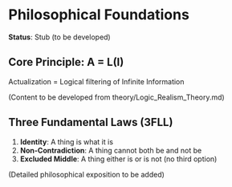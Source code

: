 # Philosophical Foundations

**Status**: Stub (to be developed)

## Core Principle: A = L(I)

Actualization = Logical filtering of Infinite Information

(Content to be developed from theory/Logic_Realism_Theory.md)

## Three Fundamental Laws (3FLL)

1. **Identity**: A thing is what it is
2. **Non-Contradiction**: A thing cannot both be and not be
3. **Excluded Middle**: A thing either is or is not (no third option)

(Detailed philosophical exposition to be added)
